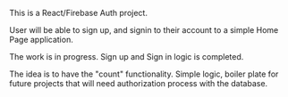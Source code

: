 This is a React/Firebase Auth project.

User will be able to sign up, and signin to their account to a simple Home Page application.

The work is in progress. Sign up and Sign in logic is completed.

The idea is to have the "count" functionality. Simple logic, boiler plate for future projects that will need authorization process with the database.
